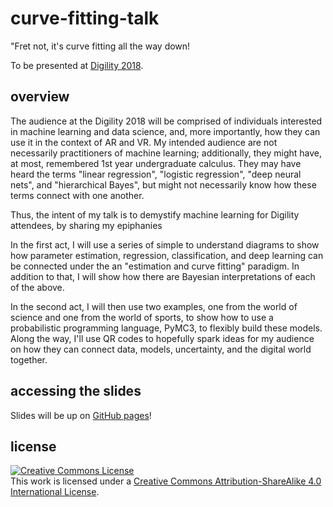 # curve-fitting-talk

"Fret not, it's curve fitting all the way down!

To be presented at [Digility 2018](https://www.digility.de).

## overview

The audience at the Digility 2018 will be comprised of individuals interested in machine learning and data science, and, more importantly, how they can use it in the context of AR and VR. My intended audience are not necessarily practitioners of machine learning; additionally, they might have, at most, remembered 1st year undergraduate calculus. They may have heard the terms "linear regression", "logistic regression", "deep neural nets", and "hierarchical Bayes", but might not necessarily know how these terms connect with one another.

Thus, the intent of my talk is to demystify machine learning for Digility attendees, by sharing my epiphanies 

In the first act, I will use a series of simple to understand diagrams to show how parameter estimation, regression, classification, and deep learning can be connected under the an "estimation and curve fitting" paradigm. In addition to that, I will show how there are Bayesian interpretations of each of the above.

In the second act, I will then use two examples, one from the world of science and one from the world of sports, to show how to use a probabilistic programming language, PyMC3, to flexibly build these models. Along the way, I'll use QR codes to hopefully spark ideas for my audience on how they can connect data, models, uncertainty, and the digital world together.

## accessing the slides

Slides will be up on [GitHub pages](https://ericmjl.github.io/curve-fitting-talk)!

## license

<a rel="license" href="http://creativecommons.org/licenses/by-sa/4.0/"><img alt="Creative Commons License" style="border-width:0" src="https://i.creativecommons.org/l/by-sa/4.0/88x31.png" /></a><br />This work is licensed under a <a rel="license" href="http://creativecommons.org/licenses/by-sa/4.0/">Creative Commons Attribution-ShareAlike 4.0 International License</a>.
